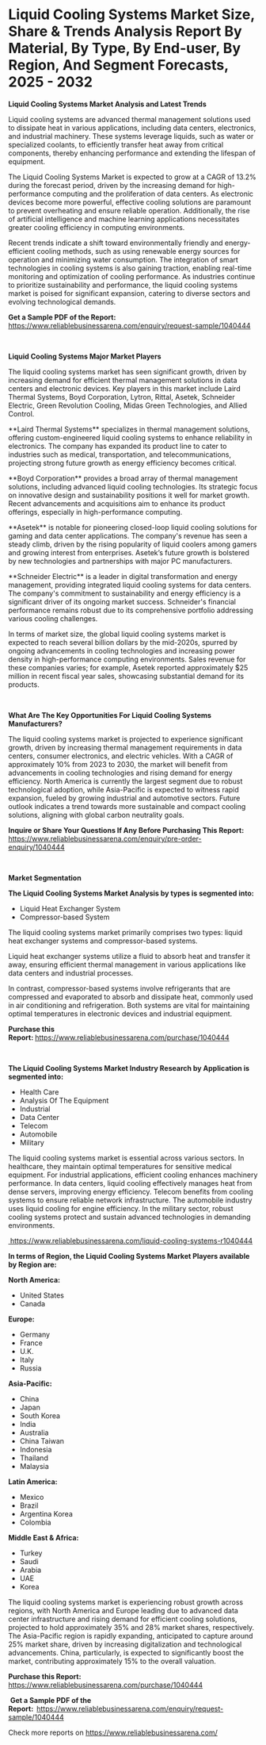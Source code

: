 <p><h1>Liquid Cooling Systems Market Size, Share & Trends Analysis Report By Material, By Type, By End-user, By Region, And Segment Forecasts, 2025 - 2032</h1></p><p><strong>Liquid Cooling Systems Market Analysis and Latest Trends</strong></p>
<p><p>Liquid cooling systems are advanced thermal management solutions used to dissipate heat in various applications, including data centers, electronics, and industrial machinery. These systems leverage liquids, such as water or specialized coolants, to efficiently transfer heat away from critical components, thereby enhancing performance and extending the lifespan of equipment.</p><p>The Liquid Cooling Systems Market is expected to grow at a CAGR of 13.2% during the forecast period, driven by the increasing demand for high-performance computing and the proliferation of data centers. As electronic devices become more powerful, effective cooling solutions are paramount to prevent overheating and ensure reliable operation. Additionally, the rise of artificial intelligence and machine learning applications necessitates greater cooling efficiency in computing environments.</p><p>Recent trends indicate a shift toward environmentally friendly and energy-efficient cooling methods, such as using renewable energy sources for operation and minimizing water consumption. The integration of smart technologies in cooling systems is also gaining traction, enabling real-time monitoring and optimization of cooling performance. As industries continue to prioritize sustainability and performance, the liquid cooling systems market is poised for significant expansion, catering to diverse sectors and evolving technological demands.</p></p>
<p><strong>Get a Sample PDF of the Report:&nbsp;</strong> <a href="https://www.reliablebusinessarena.com/enquiry/request-sample/1040444?utm_campaign=1943&utm_medium=2&utm_source=Github&utm_content=ia&utm_term=16022025&utm_id=liquid-cooling-systems">https://www.reliablebusinessarena.com/enquiry/request-sample/1040444</a></p>
<p>&nbsp;</p>
<p><strong>Liquid Cooling Systems Major Market Players</strong></p>
<p><p>The liquid cooling systems market has seen significant growth, driven by increasing demand for efficient thermal management solutions in data centers and electronic devices. Key players in this market include Laird Thermal Systems, Boyd Corporation, Lytron, Rittal, Asetek, Schneider Electric, Green Revolution Cooling, Midas Green Technologies, and Allied Control.</p><p>**Laird Thermal Systems** specializes in thermal management solutions, offering custom-engineered liquid cooling systems to enhance reliability in electronics. The company has expanded its product line to cater to industries such as medical, transportation, and telecommunications, projecting strong future growth as energy efficiency becomes critical.</p><p>**Boyd Corporation** provides a broad array of thermal management solutions, including advanced liquid cooling technologies. Its strategic focus on innovative design and sustainability positions it well for market growth. Recent advancements and acquisitions aim to enhance its product offerings, especially in high-performance computing.</p><p>**Asetek** is notable for pioneering closed-loop liquid cooling solutions for gaming and data center applications. The company's revenue has seen a steady climb, driven by the rising popularity of liquid coolers among gamers and growing interest from enterprises. Asetek’s future growth is bolstered by new technologies and partnerships with major PC manufacturers.</p><p>**Schneider Electric** is a leader in digital transformation and energy management, providing integrated liquid cooling systems for data centers. The company's commitment to sustainability and energy efficiency is a significant driver of its ongoing market success. Schneider's financial performance remains robust due to its comprehensive portfolio addressing various cooling challenges.</p><p>In terms of market size, the global liquid cooling systems market is expected to reach several billion dollars by the mid-2020s, spurred by ongoing advancements in cooling technologies and increasing power density in high-performance computing environments. Sales revenue for these companies varies; for example, Asetek reported approximately $25 million in recent fiscal year sales, showcasing substantial demand for its products.</p></p>
<p>&nbsp;</p>
<p><strong>What Are The Key Opportunities For Liquid Cooling Systems Manufacturers?</strong></p>
<p><p>The liquid cooling systems market is projected to experience significant growth, driven by increasing thermal management requirements in data centers, consumer electronics, and electric vehicles. With a CAGR of approximately 10% from 2023 to 2030, the market will benefit from advancements in cooling technologies and rising demand for energy efficiency. North America is currently the largest segment due to robust technological adoption, while Asia-Pacific is expected to witness rapid expansion, fueled by growing industrial and automotive sectors. Future outlook indicates a trend towards more sustainable and compact cooling solutions, aligning with global carbon neutrality goals.</p></p>
<p><strong>Inquire or Share Your Questions If Any Before Purchasing This Report:</strong> <a href="https://www.reliablebusinessarena.com/enquiry/pre-order-enquiry/1040444?utm_campaign=1943&utm_medium=2&utm_source=Github&utm_content=ia&utm_term=16022025&utm_id=liquid-cooling-systems">https://www.reliablebusinessarena.com/enquiry/pre-order-enquiry/1040444</a></p>
<p>&nbsp;</p>
<p><strong>Market Segmentation</strong></p>
<p><strong>The Liquid Cooling Systems Market Analysis by types is segmented into:</strong></p>
<p><ul><li>Liquid Heat Exchanger System</li><li>Compressor-based System</li></ul></p>
<p><p>The liquid cooling systems market primarily comprises two types: liquid heat exchanger systems and compressor-based systems. </p><p>Liquid heat exchanger systems utilize a fluid to absorb heat and transfer it away, ensuring efficient thermal management in various applications like data centers and industrial processes. </p><p>In contrast, compressor-based systems involve refrigerants that are compressed and evaporated to absorb and dissipate heat, commonly used in air conditioning and refrigeration. Both systems are vital for maintaining optimal temperatures in electronic devices and industrial equipment.</p></p>
<p><strong>Purchase this Report:&nbsp;</strong><a href="https://www.reliablebusinessarena.com/purchase/1040444?utm_campaign=1943&utm_medium=2&utm_source=Github&utm_content=ia&utm_term=16022025&utm_id=liquid-cooling-systems">https://www.reliablebusinessarena.com/purchase/1040444</a></p>
<p>&nbsp;</p>
<p><strong>The Liquid Cooling Systems Market Industry Research by Application is segmented into:</strong></p>
<p><ul><li>Health Care</li><li>Analysis Of The Equipment</li><li>Industrial</li><li>Data Center</li><li>Telecom</li><li>Automobile</li><li>Military</li></ul></p>
<p><p>The liquid cooling systems market is essential across various sectors. In healthcare, they maintain optimal temperatures for sensitive medical equipment. For industrial applications, efficient cooling enhances machinery performance. In data centers, liquid cooling effectively manages heat from dense servers, improving energy efficiency. Telecom benefits from cooling systems to ensure reliable network infrastructure. The automobile industry uses liquid cooling for engine efficiency. In the military sector, robust cooling systems protect and sustain advanced technologies in demanding environments.</p></p>
<p><a href="https://www.reliablebusinessarena.com/liquid-cooling-systems-r1040444?utm_campaign=1943&utm_medium=2&utm_source=Github&utm_content=ia&utm_term=16022025&utm_id=liquid-cooling-systems">&nbsp;https://www.reliablebusinessarena.com/liquid-cooling-systems-r1040444</a></p>
<p><strong>In terms of Region, the Liquid Cooling Systems Market Players available by Region are:</strong></p>
<p>
    <p> <strong> North America: </strong>
        <ul>
            <li>United States</li>
            <li>Canada</li>
        </ul>
        </p> 
    <p> <strong> Europe: </strong>
        <ul>
            <li>Germany</li>
            <li>France</li>
            <li>U.K.</li>
            <li>Italy</li>
            <li>Russia</li>
        </ul>
        </p> 
    <p> <strong> Asia-Pacific: </strong>
        <ul>
            <li>China</li>
            <li>Japan</li>
            <li>South Korea</li>
            <li>India</li>
            <li>Australia</li>
            <li>China Taiwan</li>
            <li>Indonesia</li>
            <li>Thailand</li>
            <li>Malaysia</li>
        </ul>
        </p> 
    <p> <strong> Latin America: </strong>
        <ul>
            <li>Mexico</li>
            <li>Brazil</li>
            <li>Argentina Korea</li>
            <li>Colombia</li>
        </ul>
        </p> 
    <p> <strong> Middle East & Africa: </strong>
        <ul>
            <li>Turkey</li>
            <li>Saudi</li>
            <li>Arabia</li>
            <li>UAE</li>
            <li>Korea</li>
        </ul>
    </p>
    </p>
<p><p>The liquid cooling systems market is experiencing robust growth across regions, with North America and Europe leading due to advanced data center infrastructure and rising demand for efficient cooling solutions, projected to hold approximately 35% and 28% market shares, respectively. The Asia-Pacific region is rapidly expanding, anticipated to capture around 25% market share, driven by increasing digitalization and technological advancements. China, particularly, is expected to significantly boost the market, contributing approximately 15% to the overall valuation.</p></p>
<p><strong>Purchase this Report: </strong><a href="https://www.reliablebusinessarena.com/purchase/1040444?utm_campaign=1943&utm_medium=2&utm_source=Github&utm_content=ia&utm_term=16022025&utm_id=liquid-cooling-systems">https://www.reliablebusinessarena.com/purchase/1040444</a></p>
<p>&nbsp;<strong>Get a Sample PDF of the Report:&nbsp;&nbsp;</strong><a href="https://www.reliablebusinessarena.com/enquiry/request-sample/1040444?utm_campaign=1943&utm_medium=2&utm_source=Github&utm_content=ia&utm_term=16022025&utm_id=liquid-cooling-systems">https://www.reliablebusinessarena.com/enquiry/request-sample/1040444</a></p>
<p><strong></strong></p>
<p>Check more reports on <a href="https://www.reliablebusinessarena.com/?utm_campaign=1943&utm_medium=2&utm_source=Github&utm_content=ia&utm_term=16022025&utm_id=liquid-cooling-systems">https://www.reliablebusinessarena.com/</a></p>